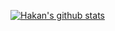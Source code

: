 [![Hakan's github stats](https://github-readme-stats.vercel.app/api?username=hakanserce)](https://github.com/anuraghazra/github-readme-stats)
